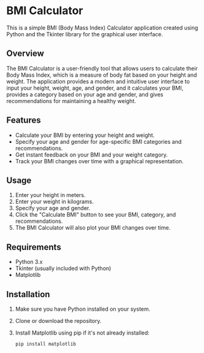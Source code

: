 # BMI Calculator

This is a simple BMI (Body Mass Index) Calculator application created using Python and the Tkinter library for the graphical user interface.

## Overview

The BMI Calculator is a user-friendly tool that allows users to calculate their Body Mass Index, which is a measure of body fat based on your height and weight. The application provides a modern and intuitive user interface to input your height, weight, age, and gender, and it calculates your BMI, provides a category based on your age and gender, and gives recommendations for maintaining a healthy weight.

## Features

- Calculate your BMI by entering your height and weight.
- Specify your age and gender for age-specific BMI categories and recommendations.
- Get instant feedback on your BMI and your weight category.
- Track your BMI changes over time with a graphical representation.

## Usage

1. Enter your height in meters.
2. Enter your weight in kilograms.
3. Specify your age and gender.
4. Click the "Calculate BMI" button to see your BMI, category, and recommendations.
5. The BMI Calculator will also plot your BMI changes over time.

## Requirements

- Python 3.x
- Tkinter (usually included with Python)
- Matplotlib

## Installation

1. Make sure you have Python installed on your system.

2. Clone or download the repository.

3. Install Matplotlib using pip if it's not already installed:

   ```bash
   pip install matplotlib
